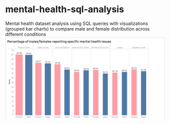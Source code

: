 # mental-health-sql-analysis
Mental health dataset analysis using SQL queries with visualizations (grouped bar charts) to compare male and female distribution across different conditions
![image_ult](https://github.com/Ismaeel-Abdulla/mental-health-sql-analysis/blob/9001de8334bf4cfb53039e54598e15c50ac54264/Charts/OverAll_PCT.png)
